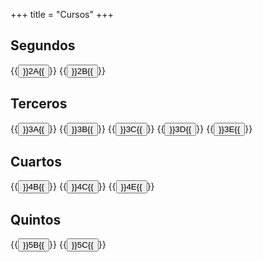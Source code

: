 +++
title = "Cursos"
+++

<style>
.gdoc-button {
    margin: 10px;
}
.gdoc-button__link {
    letter-spacing: 0.1em;
    font-weight: 600;
}
</style>

## Segundos

{{<button href="/2a" size="large">}}2A{{</button>}}
{{<button href="/2b" size="large">}}2B{{</button>}}

## Terceros

{{<button href="/3a" size="large">}}3A{{</button>}}
{{<button href="/3b" size="large">}}3B{{</button>}}
{{<button href="/3c" size="large">}}3C{{</button>}}
{{<button href="/3d" size="large">}}3D{{</button>}}
{{<button href="/3e" size="large">}}3E{{</button>}}

## Cuartos

{{<button href="/4b" size="large">}}4B{{</button>}}
{{<button href="/4c" size="large">}}4C{{</button>}}
{{<button href="/4e" size="large">}}4E{{</button>}}

## Quintos

{{<button href="/5b" size="large">}}5B{{</button>}}
{{<button href="/5c" size="large">}}5C{{</button>}}
